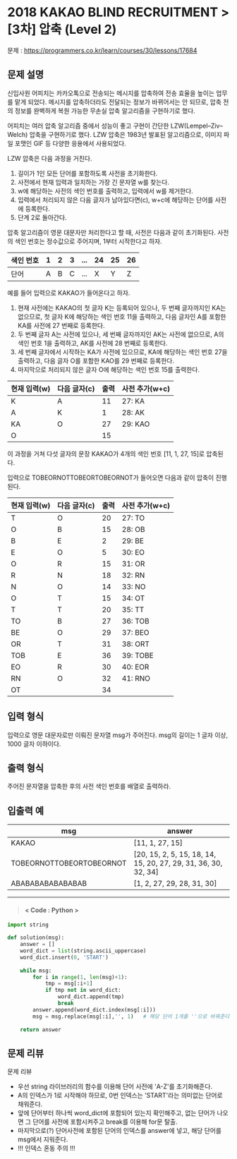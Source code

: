 # 2018 KAKAO BLIND RECRUITMENT > [3차] 압축 (Level 2)
문제 : https://programmers.co.kr/learn/courses/30/lessons/17684

## 문제 설명
신입사원 어피치는 카카오톡으로 전송되는 메시지를 압축하여 전송 효율을 높이는 업무를 맡게 되었다. 메시지를 압축하더라도 전달되는 정보가 바뀌어서는 안 되므로, 압축 전의 정보를 완벽하게 복원 가능한 무손실 압축 알고리즘을 구현하기로 했다.

어피치는 여러 압축 알고리즘 중에서 성능이 좋고 구현이 간단한 LZW(Lempel–Ziv–Welch) 압축을 구현하기로 했다. LZW 압축은 1983년 발표된 알고리즘으로, 이미지 파일 포맷인 GIF 등 다양한 응용에서 사용되었다.

LZW 압축은 다음 과정을 거친다.

1. 길이가 1인 모든 단어를 포함하도록 사전을 초기화한다.
2. 사전에서 현재 입력과 일치하는 가장 긴 문자열 w를 찾는다.
3. w에 해당하는 사전의 색인 번호를 출력하고, 입력에서 w를 제거한다.
4. 입력에서 처리되지 않은 다음 글자가 남아있다면(c), w+c에 해당하는 단어를 사전에 등록한다.
5. 단계 2로 돌아간다.

압축 알고리즘이 영문 대문자만 처리한다고 할 때, 사전은 다음과 같이 초기화된다. 사전의 색인 번호는 정수값으로 주어지며, 1부터 시작한다고 하자.

| 색인 번호 | 1 | 2 | 3	| ... | 24 | 25 | 26 |
|---|---|---|---|---|---|---|---|
| 단어 | A | B | C | ... | X | Y | Z |

예를 들어 입력으로 KAKAO가 들어온다고 하자.

1. 현재 사전에는 KAKAO의 첫 글자 K는 등록되어 있으나, 두 번째 글자까지인 KA는 없으므로, 첫 글자 K에 해당하는 색인 번호 11을 출력하고, 다음 글자인 A를 포함한 KA를 사전에 27 번째로 등록한다.
2. 두 번째 글자 A는 사전에 있으나, 세 번째 글자까지인 AK는 사전에 없으므로, A의 색인 번호 1을 출력하고, AK를 사전에 28 번째로 등록한다.
3. 세 번째 글자에서 시작하는 KA가 사전에 있으므로, KA에 해당하는 색인 번호 27을 출력하고, 다음 글자 O를 포함한 KAO를 29 번째로 등록한다.
4. 마지막으로 처리되지 않은 글자 O에 해당하는 색인 번호 15를 출력한다.

| 현재 입력(w) | 다음 글자(c) | 출력 | 사전 추가(w+c) |
|---|---|---|---|
| K | A | 11 | 27: KA |
| A | K	| 1 | 28: AK |
| KA | O | 27 | 29: KAO |
| O | | 15 | |

이 과정을 거쳐 다섯 글자의 문장 KAKAO가 4개의 색인 번호 [11, 1, 27, 15]로 압축된다.

입력으로 TOBEORNOTTOBEORTOBEORNOT가 들어오면 다음과 같이 압축이 진행된다.

| 현재 입력(w) | 다음 글자(c) | 출력 | 사전 추가(w+c) |
|---|---|---|---|
| T | O | 20 | 27: TO |
| O | B | 15 | 28: OB |
| B | E | 2 | 29: BE |
| E | O | 5 | 30: EO |
| O | R | 15 | 31: OR |
| R | N | 18 | 32: RN |
| N | O | 14 | 33: NO |
| O | T	| 15 | 34: OT |
| T | T | 20 | 35: TT |
| TO | B | 27 | 36: TOB |
| BE | O | 29 | 37: BEO |
| OR | T | 31 | 38: ORT |
| TOB | E |	36 | 39: TOBE |
| EO | R | 30 |	40: EOR |
| RN | O | 32 |	41: RNO |
| OT | | 34 | |

## 입력 형식
입력으로 영문 대문자로만 이뤄진 문자열 msg가 주어진다. msg의 길이는 1 글자 이상, 1000 글자 이하이다.

## 출력 형식
주어진 문자열을 압축한 후의 사전 색인 번호를 배열로 출력하라.

## 입출력 예

| msg | answer |
| --- | --- | 
| KAKAO | [11, 1, 27, 15] |
| TOBEORNOTTOBEORTOBEORNOT | [20, 15, 2, 5, 15, 18, 14, 15, 20, 27, 29, 31, 36, 30, 32, 34] |
| ABABABABABABABAB | [1, 2, 27, 29, 28, 31, 30] |

____

> #### < Code : Python >
```python
import string

def solution(msg):
    answer = []
    word_dict = list(string.ascii_uppercase)
    word_dict.insert(0, 'START')
    
    while msg:
        for i in range(1, len(msg)+1):
            tmp = msg[:i+1]
            if tmp not in word_dict:
                word_dict.append(tmp)
                break
        answer.append(word_dict.index(msg[:i]))
        msg = msg.replace(msg[:i],'', 1)   # 해당 단어 1개를 ''으로 바꿔준다(지운다).
    
    return answer
```

## 문제 리뷰
문제 리뷰
- 우선 string 라이브러리의 함수를 이용해 단어 사전에 'A-Z'를 초기화해준다.
- A의 인덱스가 1로 시작해야 하므로, 0번 인덱스는 'START'라는 의미없는 단어로 채워준다.
- 앞에 단어부터 하나씩 word_dict에 포함되어 있는지 확인해주고, 없는 단어가 나오면 그 단어를 사전에 포함시켜주고 break를 이용해 for문 탈출.
- 마지막으로(?) 단어사전에 포함된 단어의 인덱스를 answer에 넣고, 해당 단어를 msg에서 지워준다.
- !!! 인덱스 혼동 주의 !!!
